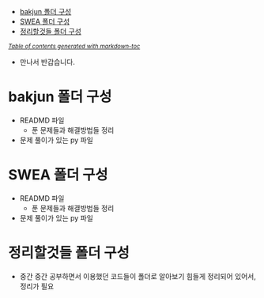 

- [bakjun 폴더 구성](#bakjun------)
- [SWEA 폴더 구성](#swea------)
- [정리할것들 폴더 구성](#-----------)

<small><i><a href='http://ecotrust-canada.github.io/markdown-toc/'>Table of contents generated with markdown-toc</a></i></small>





+ 만나서 반갑습니다.



# bakjun 폴더 구성

+ READMD 파일
  + 푼 문제들과 해결방법들 정리
+ 문제 풀이가 있는 py 파일



# SWEA 폴더 구성

+ READMD 파일
  + 푼 문제들과 해결방법들 정리
+ 문제 풀이가 있는 py 파일




# 정리할것들 폴더 구성

+ 중간 중간 공부하면서 이용했던 코드들이 폴더로 알아보기 힘들게 정리되어 있어서, 정리가 필요